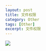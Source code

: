 ```yaml
---
layout: post
title: 文件权限
category: Other
tags: [Other]
excerpt: 文件权限
---
```


![](http://www.nangongyibin.com/assets/images/Android/26.png)

